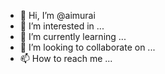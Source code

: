 - 👋 Hi, I’m @aimurai
- 👀 I’m interested in ...
- 🌱 I’m currently learning ...
- 💞️ I’m looking to collaborate on ...
- 📫 How to reach me ...

<!---
aimurai/aimurai is a ✨ special ✨ repository because its `README.md` (this file) appears on your GitHub profile.
You can click the Preview link to take a look at your changes.
--->
